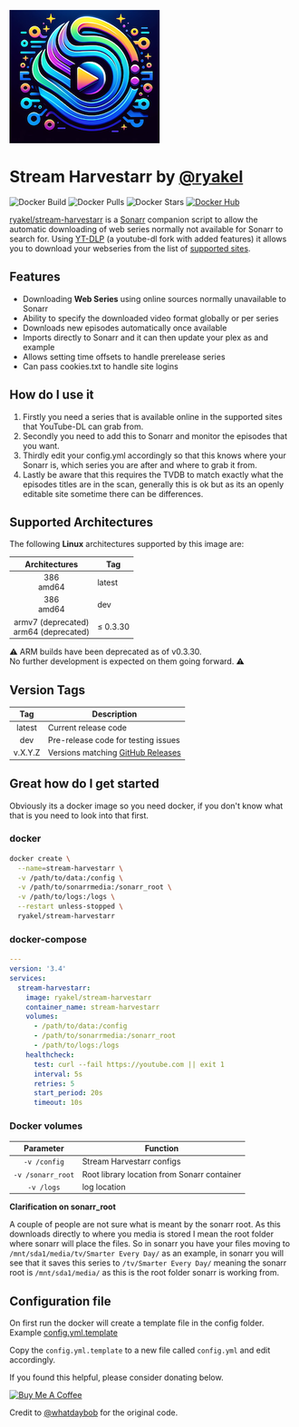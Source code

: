 ![Screen Harvester logo](/img/stream-harvestarr-logo_small.png)
# Stream Harvestarr by [@ryakel](https://github.com/ryakel)

![Docker Build](https://img.shields.io/docker/cloud/automated/ryakel/stream-harvestarr?style=flat-square)
![Docker Pulls](https://img.shields.io/docker/pulls/ryakel/stream-harvestarr?style=flat-square)
![Docker Stars](https://img.shields.io/docker/stars/ryakel/stream-harvestarr?style=flat-square)
[![Docker Hub](https://img.shields.io/badge/Open%20On-DockerHub-blue)](https://hub.docker.com/r/ryakel/stream-harvestarr)

[ryakel/stream-harvestarr](https://github.com/ryakel/stream-harvestarr) is a [Sonarr](https://sonarr.tv/) companion script to allow the automatic downloading of web series normally not available for Sonarr to search for. Using [YT-DLP](https://github.com/yt-dlp/yt-dlp) (a youtube-dl fork with added features) it allows you to download your webseries from the list of [supported sites](https://github.com/yt-dlp/yt-dlp/blob/master/supportedsites.md).

## Features

* Downloading **Web Series** using online sources normally unavailable to Sonarr
* Ability to specify the downloaded video format globally or per series
* Downloads new episodes automatically once available
* Imports directly to Sonarr and it can then update your plex as and example
* Allows setting time offsets to handle prerelease series
* Can pass cookies.txt to handle site logins

## How do I use it

1. Firstly you need a series that is available online in the supported sites that YouTube-DL can grab from.
1. Secondly you need to add this to Sonarr and monitor the episodes that you want.
1. Thirdly edit your config.yml accordingly so that this knows where your Sonarr is, which series you are after and where to grab it from.
1. Lastly be aware that this requires the TVDB to match exactly what the episodes titles are in the scan, generally this is ok but as its an openly editable site sometime there can be differences.

## Supported Architectures

The following **Linux** architectures supported by this image are:

| Architectures | Tag |
| :----: | --- |
| 386<br>amd64 | latest |
| 386<br>amd64 | dev |
| armv7 (deprecated)<br>arm64 (deprecated) | ≤ 0.3.30 |

:warning: ARM builds have been deprecated as of v0.3.30.<br> 
No further development is expected on them going forward. :warning:

## Version Tags

| Tag | Description |
| :----: | --- |
| latest | Current release code |
| dev | Pre-release code for testing issues |
| v.X.Y.Z | Versions matching [GitHub Releases](https://github.com/ryakel/stream-harvestarr/releases) |

## Great how do I get started

Obviously its a docker image so you need docker, if you don't know what that is you need to look into that first.

### docker

```bash
docker create \
  --name=stream-harvestarr \
  -v /path/to/data:/config \
  -v /path/to/sonarrmedia:/sonarr_root \
  -v /path/to/logs:/logs \
  --restart unless-stopped \
  ryakel/stream-harvestarr
```

### docker-compose

```yaml
---
version: '3.4'
services:
  stream-harvestarr:
    image: ryakel/stream-harvestarr
    container_name: stream-harvestarr
    volumes:
      - /path/to/data:/config
      - /path/to/sonarrmedia:/sonarr_root
      - /path/to/logs:/logs
    healthcheck:
      test: curl --fail https://youtube.com || exit 1
      interval: 5s
      retries: 5
      start_period: 20s
      timeout: 10s
```

### Docker volumes

| Parameter | Function |
| :----: | --- |
| `-v /config` | Stream Harvestarr configs |
| `-v /sonarr_root` | Root library location from Sonarr container |
| `-v /logs` | log location |

**Clarification on sonarr_root**

A couple of people are not sure what is meant by the sonarr root. As this downloads directly to where you media is stored I mean the root folder where sonarr will place the files. So in sonarr you have your files moving to `/mnt/sda1/media/tv/Smarter Every Day/` as an example, in sonarr you will see that it saves this series to `/tv/Smarter Every Day/` meaning the sonarr root is `/mnt/sda1/media/` as this is the root folder sonarr is working from.

## Configuration file

On first run the docker will create a template file in the config folder. Example [config.yml.template](./app/config.yml.template)

Copy the `config.yml.template` to a new file called `config.yml` and edit accordingly.

If you found this helpful, please consider donating below.

<!-- markdownlint-disable MD033 -->
<a href="https://www.buymeacoffee.com/ryakel" target="_blank"><img src="https://cdn.buymeacoffee.com/buttons/lato-black.png" alt="Buy Me A Coffee" style="height: 51px !important;width: 217px !important;" ></a>
<!-- markdownlint-enable MD033 -->

Credit to [@whatdaybob](https://github.com/whatdaybob/sonarr_youtubedl) for the original code.